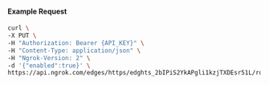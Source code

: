 <!-- Code generated for API Clients. DO NOT EDIT. -->

#### Example Request

```bash
curl \
-X PUT \
-H "Authorization: Bearer {API_KEY}" \
-H "Content-Type: application/json" \
-H "Ngrok-Version: 2" \
-d '{"enabled":true}' \
https://api.ngrok.com/edges/https/edghts_2bIPiS2YkAPgli1kzjTXDEsr51L/routes/edghtsrt_2bIPiWOaTcH8TLGelQpSIx4cwl1/compression
```
